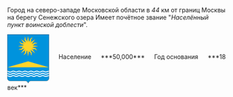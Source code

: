 <!--2021-10-23 01:44:17-->
Город на северо-западе Московской области в *44* км от границ Москвы на берегу Сенежского озера
Имеет почётное звание "*Населённый пункт воинской доблести*". 

<span class="dt">
  <img src="Solnechnogorsk.svg" align="middle" width="96px"> &emsp; 
<span class="dtc">
  Население &emsp; ***50,000*** &emsp;
  Год&nbsp;основания &emsp; ***18 век***
</span>
</span>